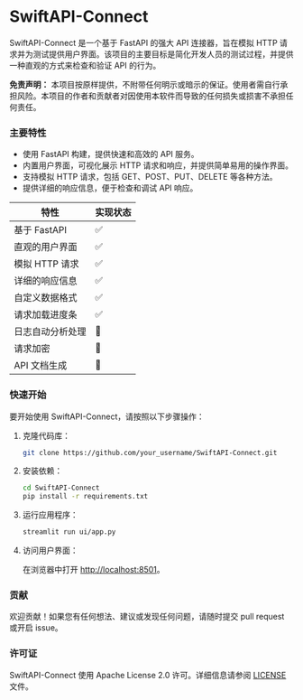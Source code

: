 
# SwiftAPI-Connect

SwiftAPI-Connect 是一个基于 FastAPI 的强大 API 连接器，旨在模拟 HTTP 请求并为测试提供用户界面。该项目的主要目标是简化开发人员的测试过程，并提供一种直观的方式来检查和验证 API 的行为。

**免责声明：** 本项目按原样提供，不附带任何明示或暗示的保证。使用者需自行承担风险。本项目的作者和贡献者对因使用本软件而导致的任何损失或损害不承担任何责任。

### 主要特性

- 使用 FastAPI 构建，提供快速和高效的 API 服务。
- 内置用户界面，可视化展示 HTTP 请求和响应，并提供简单易用的操作界面。
- 支持模拟 HTTP 请求，包括 GET、POST、PUT、DELETE 等各种方法。
- 提供详细的响应信息，便于检查和调试 API 响应。

| 特性 | 实现状态 |
|---|---|
| 基于 FastAPI | ✅ |  | 环境配置 | 🚧 |
| 直观的用户界面 | ✅ |  | 请求预处理和后处理 | 🚧 |
| 模拟 HTTP 请求 | ✅ |  | 自动化测试 | 🚧 |
| 详细的响应信息 | ✅ |  | 响应时间图表 | 🚧 |
| 自定义数据格式 | ✅ |  | 请求模板 | 🚧 |
| 请求加载进度条 | ✅ |  | WebSocket测试 | 🚧 |
| 日志自动分析处理 | 🚧 |  | 可视化数据解析 | 🚧 |
| 请求加密 | 🚧 |  | 国际化支持 | 🚧 |
| API 文档生成 | 🚧 |

### 快速开始

要开始使用 SwiftAPI-Connect，请按照以下步骤操作：

1. 克隆代码库：

   ```bash
   git clone https://github.com/your_username/SwiftAPI-Connect.git
   ```

2. 安装依赖：

   ```bash
   cd SwiftAPI-Connect
   pip install -r requirements.txt
   ```

3. 运行应用程序：

   ```bash
   streamlit run ui/app.py
   ```

4. 访问用户界面：

   在浏览器中打开 [http://localhost:8501](http://localhost:8501)。

### 贡献

欢迎贡献！如果您有任何想法、建议或发现任何问题，请随时提交 pull request 或开启 issue。

### 许可证

SwiftAPI-Connect 使用 Apache License 2.0 许可。详细信息请参阅 [LICENSE](LICENSE) 文件。

